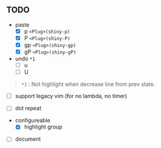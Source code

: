 ## TODO

- paste
  - [x] p  `<Plug>(shiny-p)`
  - [x] P  `<Plug>(shiny-P)`
  - [x] gp `<Plug>(shiny-gp)`
  - [x] gP `<Plug>(shiny-gP)`

- undo `*1`
  - [ ] u
  - [ ] U

> `*1` : Not highlight when decrease line from prev state.

- [ ] support legacy vim (for no lambda, no timer)

- [ ] dot repeat

- configureable
  - [x] highlight group

- [ ] document
